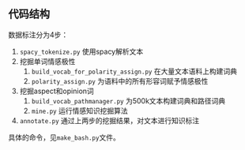 ## 代码结构

数据标注分为4步：
1. `spacy_tokenize.py` 使用spacy解析文本
2. 挖掘单词情感极性
    1. `build_vocab_for_polarity_assign.py` 在大量文本语料上构建词典
    2. `polarity_assign.py` 为语料中的所有形容词赋予情感极性
3. 挖掘aspect和opinion词
    1. `build_vocab_pathmanager.py` 为500k文本构建词典和路径词典
    2. `mine.py` 运行情感知识挖掘算法
4. `annotate.py` 通过上两步的挖掘结果，对文本进行知识标注

具体的命令，见`make_bash.py`文件。

